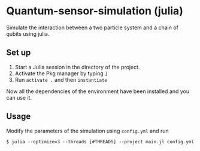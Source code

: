 # Quantum-sensor-simulation (julia)
Simulate the interaction between a two particle system and a chain of qubits using julia.

## Set up

1. Start a Julia session in the directory of the project.
2. Activate the Pkg manager by typing `]`
3. Run `activate .` and then `instantiate`

Now all the dependencies of the environment have been installed and you can use it.

## Usage

Modify the parameters of the simulation using `config.yml` and run

```
$ julia --optimize=3 --threads [#THREADS] --project main.jl config.yml
```